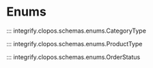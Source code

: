 # Enums

::: integrify.clopos.schemas.enums.CategoryType

::: integrify.clopos.schemas.enums.ProductType

::: integrify.clopos.schemas.enums.OrderStatus
